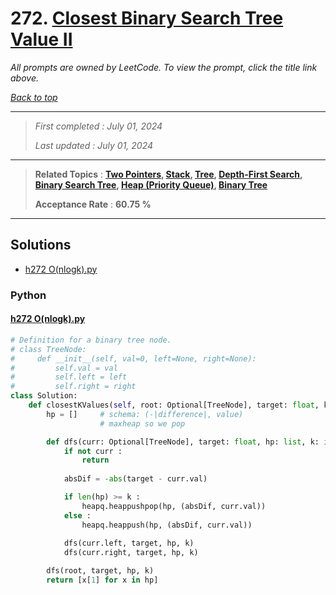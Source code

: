 # 272. [Closest Binary Search Tree Value II](<https://leetcode.com/problems/closest-binary-search-tree-value-ii>)

*All prompts are owned by LeetCode. To view the prompt, click the title link above.*

*[Back to top](<../README.md>)*

------

> *First completed : July 01, 2024*
>
> *Last updated : July 01, 2024*

------

> **Related Topics** : **[Two Pointers](<by_topic/Two Pointers.md>), [Stack](<by_topic/Stack.md>), [Tree](<by_topic/Tree.md>), [Depth-First Search](<by_topic/Depth-First Search.md>), [Binary Search Tree](<by_topic/Binary Search Tree.md>), [Heap (Priority Queue)](<by_topic/Heap (Priority Queue).md>), [Binary Tree](<by_topic/Binary Tree.md>)**
>
> **Acceptance Rate** : **60.75 %**

------

## Solutions

- [h272 O(nlogk).py](<../my-submissions/h272 O(nlogk).py>)
### Python
#### [h272 O(nlogk).py](<../my-submissions/h272 O(nlogk).py>)
```Python
# Definition for a binary tree node.
# class TreeNode:
#     def __init__(self, val=0, left=None, right=None):
#         self.val = val
#         self.left = left
#         self.right = right
class Solution:
    def closestKValues(self, root: Optional[TreeNode], target: float, k: int) -> List[int]:
        hp = []     # schema: (-|difference|, value)
                    # maxheap so we pop

        def dfs(curr: Optional[TreeNode], target: float, hp: list, k: int) -> None :
            if not curr :
                return
            
            absDif = -abs(target - curr.val)

            if len(hp) >= k :
                heapq.heappushpop(hp, (absDif, curr.val))
            else :
                heapq.heappush(hp, (absDif, curr.val))
            
            dfs(curr.left, target, hp, k)
            dfs(curr.right, target, hp, k)

        dfs(root, target, hp, k)
        return [x[1] for x in hp]
                
```


